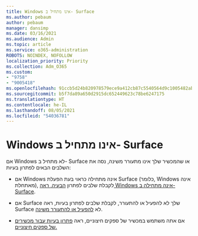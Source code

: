 ```yaml
---
title: Windows אינו מתחיל ב- Surface
ms.author: pebaum
author: pebaum
manager: dansimp
ms.date: 03/16/2021
ms.audience: Admin
ms.topic: article
ms.service: o365-administration
ROBOTS: NOINDEX, NOFOLLOW
localization_priority: Priority
ms.collection: Adm_O365
ms.custom:
- "9758"
- "9005418"
ms.openlocfilehash: 91ccb5d24b820978579ece9a412cb87c5540564d9c1005482ab928b53a0c1a10
ms.sourcegitcommit: b5f7da89a650d2915dc652449623c78be6247175
ms.translationtype: HT
ms.contentlocale: he-IL
ms.lasthandoff: 08/05/2021
ms.locfileid: "54036781"
---
```

# <a name="windows-doesnt-start-on-surface"></a>Windows אינו מתחיל ב- Surface

אם Windows לא מתחיל ב- Surface או שהמכשיר שלך אינו מתעורר משינה, נסה את השלבים הבאים לפתרון בעיות:

- אם Windows אינה מתחילה כראוי בעת הפעלת Surface (כלומר, Windows אינה מאתחלת), לקבלת שלבים לפתרון [הבעיה, ראה Windows אינה מתחילה ב- Surface](https://support.microsoft.com/surface/windows-doesn-t-start-on-surface-3dd47ea1-472a-4514-c8e1-ff81bd72be5c).

- אם Surface שלך לא להפעיל או להתעורר, לקבלת שלבים לפתרון בעיות, ראה Surface לא [להפעיל או להתעורר משינה](https://support.microsoft.com/surface/surface-won-t-turn-on-or-wake-from-sleep-1e181652-3db8-5ca1-9649-7390fafb102a).

- אם אתה משתמש במכשיר של ספקים חיצוניים, ראה [פתרון בעיות עבור מכשירים של ספקים חיצוניים.](https://support.microsoft.com/topic/b6f3408d-dac9-43e2-82f6-e620ca783636)

